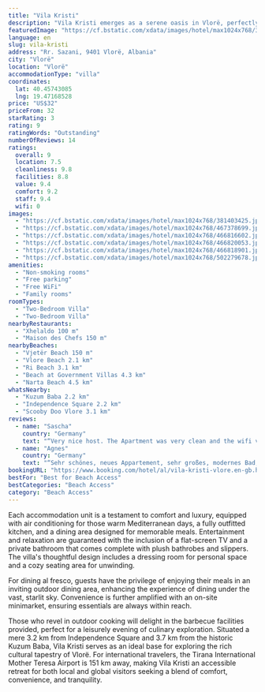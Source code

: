 ```yaml
---
title: "Vila Kristi"
description: "Vila Kristi emerges as a serene oasis in Vlorë, perfectly positioned just a stone's throw away from Vjetër Beach and a brief drive from the bustling Vlore Beach."
featuredImage: "https://cf.bstatic.com/xdata/images/hotel/max1024x768/381403425.jpg?k=a2cfa0838f915b5798edc955438cf4e3ef24df601b2602c1333931174be97b29&o=&hp=1"
language: en
slug: vila-kristi
address: "Rr. Sazani, 9401 Vlorë, Albania"
city: "Vlorë"
location: "Vlorë"
accommodationType: "villa"
coordinates:
  lat: 40.45743085
  lng: 19.47168528
price: "US$32"
priceFrom: 32
starRating: 3
rating: 9
ratingWords: "Outstanding"
numberOfReviews: 14
ratings:
  overall: 9
  location: 7.5
  cleanliness: 9.8
  facilities: 8.8
  value: 9.4
  comfort: 9.2
  staff: 9.4
  wifi: 0
images:
  - "https://cf.bstatic.com/xdata/images/hotel/max1024x768/381403425.jpg?k=a2cfa0838f915b5798edc955438cf4e3ef24df601b2602c1333931174be97b29&o=&hp=1"
  - "https://cf.bstatic.com/xdata/images/hotel/max1024x768/467378699.jpg?k=cedb5290adc2dd9233ac4c8dbd34784fb8a074b2369e242f98846e0240bdb91b&o=&hp=1"
  - "https://cf.bstatic.com/xdata/images/hotel/max1024x768/466816602.jpg?k=a4fa5902d352db39b389e22985de15f71654333f43f5ac5b1d840f5b22d067ee&o=&hp=1"
  - "https://cf.bstatic.com/xdata/images/hotel/max1024x768/466820053.jpg?k=f14180b4e98156afecf12cc51045d25ddda033be93f879f45f73bb8178eb9200&o=&hp=1"
  - "https://cf.bstatic.com/xdata/images/hotel/max1024x768/466818901.jpg?k=32e87ce5b9b85920f6ab25ab368e1eb67c46d86cec2584f40be691e4d631dbf3&o=&hp=1"
  - "https://cf.bstatic.com/xdata/images/hotel/max1024x768/502279678.jpg?k=5f47d394a4ec992df6655c0bcd2444fc4f4ba76545e92ed0f466232670264ee4&o=&hp=1"
amenities:
  - "Non-smoking rooms"
  - "Free parking"
  - "Free WiFi"
  - "Family rooms"
roomTypes:
  - "Two-Bedroom Villa"
  - "Two-Bedroom Villa"
nearbyRestaurants:
  - "Xhelaldo 100 m"
  - "Maison des Chefs 150 m"
nearbyBeaches:
  - "Vjetër Beach 150 m"
  - "Vlore Beach 2.1 km"
  - "Ri Beach 3.1 km"
  - "Beach at Government Villas 4.3 km"
  - "Narta Beach 4.5 km"
whatsNearby:
  - "Kuzum Baba 2.2 km"
  - "Independence Square 2.2 km"
  - "Scooby Doo Vlore 3.1 km"
reviews:
  - name: "Sascha"
    country: "Germany"
    text: "“Very nice host. The Apartment was very clean and the wifi very good.”"
  - name: "Agnes"
    country: "Germany"
    text: "“Sehr schönes, neues Appartement, sehr großes, modernes Bad, gut ausgestattete Küche, in der Nähe vom Strand. Sehr sauber. Sehr nette und freundliche Besitzer”"
bookingURL: "https://www.booking.com/hotel/al/vila-kristi-vlore.en-gb.html?aid=8035640"
bestFor: "Best for Beach Access"
bestCategories: "Beach Access"
category: "Beach Access"
---
```


Each accommodation unit is a testament to comfort and luxury, equipped with air conditioning for those warm Mediterranean days, a fully outfitted kitchen, and a dining area designed for memorable meals. Entertainment and relaxation are guaranteed with the inclusion of a flat-screen TV and a private bathroom that comes complete with plush bathrobes and slippers. The villa's thoughtful design includes a dressing room for personal space and a cozy seating area for unwinding.

For dining al fresco, guests have the privilege of enjoying their meals in an inviting outdoor dining area, enhancing the experience of dining under the vast, starlit sky. Convenience is further amplified with an on-site minimarket, ensuring essentials are always within reach.

Those who revel in outdoor cooking will delight in the barbecue facilities provided, perfect for a leisurely evening of culinary exploration. Situated a mere 3.2 km from Independence Square and 3.7 km from the historic Kuzum Baba, Vila Kristi serves as an ideal base for exploring the rich cultural tapestry of Vlorë. For international travelers, the Tirana International Mother Teresa Airport is 151 km away, making Vila Kristi an accessible retreat for both local and global visitors seeking a blend of comfort, convenience, and tranquility.